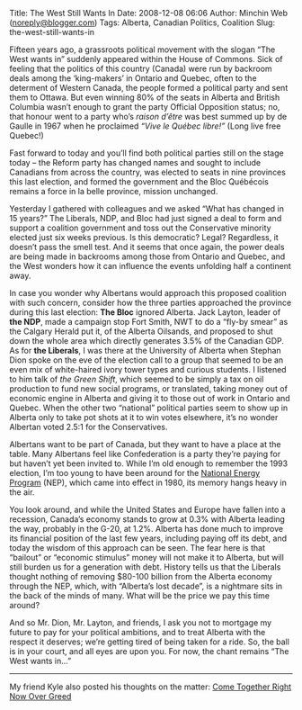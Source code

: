 Title: The West Still Wants In
Date: 2008-12-08 06:06
Author: Minchin Web (noreply@blogger.com)
Tags: Alberta, Canadian Politics, Coalition
Slug: the-west-still-wants-in

Fifteen years ago, a grassroots political movement with the slogan “The
West wants in” suddenly appeared within the House of Commons. Sick of
feeling that the politics of this country (Canada) were run by backroom
deals among the ‘king-makers’ in Ontario and Quebec, often to the
determent of Western Canada, the people formed a political party and
sent them to Ottawa. But even winning 80% of the seats in Alberta and
British Columbia wasn’t enough to grant the party Official Opposition
status; no, that honour went to a party who’s *raison d’être* was best
summed up by de Gaulle in 1967 when he proclaimed *“Vive le Québec
libre!”* (Long live free Quebec!)

Fast forward to today and you’ll find both political parties still on
the stage today – the Reform party has changed names and sought to
include Canadians from across the country, was elected to seats in nine
provinces this last election, and formed the government and the Bloc
Québécois remains a force in la belle province, mission unchanged.

Yesterday I gathered with colleagues and we asked “What has changed in
15 years?” The Liberals, NDP, and Bloc had just signed a deal to form
and support a coalition government and toss out the Conservative
minority elected just six weeks previous. Is this democratic? Legal?
Regardless, it doesn’t pass the smell test. And it seems that once
again, the power deals are being made in backrooms among those from
Ontario and Quebec, and the West wonders how it can influence the events
unfolding half a continent away.

In case you wonder why Albertans would approach this proposed coalition
with such concern, consider how the three parties approached the
province during this last election: **The Bloc** ignored Alberta. Jack
Layton, leader of **the NDP**, made a campaign stop Fort Smith, NWT to
do a “fly-by smear” as the Calgary Herald put it, of the Alberta
Oilsands, and proposed to shut down the whole area which directly
generates 3.5% of the Canadian GDP. As for **the Liberals**, I was there
at the University of Alberta when Stephan Dion spoke on the eve of the
election call to a group that seemed to be an even mix of white-haired
ivory tower types and curious students. I listened to him talk of *the
Green Shift*, which seemed to be simply a tax on oil production to fund
new social programs, or translated, taking money out of economic engine
in Alberta and giving it to those out of work in Ontario and Quebec.
When the other two “national” political parties seem to show up in
Alberta only to take pot shots at it to win votes elsewhere, it’s no
wonder Albertan voted 2.5:1 for the Conservatives.

Albertans want to be part of Canada, but they want to have a place at
the table. Many Albertans feel like Confederation is a party they’re
paying for but haven’t yet been invited to. While I’m old enough to
remember the 1993 election, I’m too young to have been around for the
[National Energy
Program](http://en.wikipedia.org/wiki/National_Energy_Program#Impact_in_Western_Canada)
(NEP), which came into effect in 1980, its memory hangs heavy in the
air.

You look around, and while the United States and Europe have fallen into
a recession, Canada’s economy stands to grow at 0.3% with Alberta
leading the way, probably in the G-20, at 1.2%. Alberta has done much to
improve its financial position of the last few years, including paying
off its debt, and today the wisdom of this approach can be seen. The
fear here is that “bailout” or “economic stimulus” money will not make
it to Alberta, but will still burden us for a generation with debt.
History tells us that the Liberals thought nothing of removing \$80-100
billion from the Alberta economy through the NEP, which, with “Alberta’s
lost decade”, is a nightmare sits in the back of the minds of many. What
will be the price we pay this time around?

And so Mr. Dion, Mr. Layton, and friends, I ask you not to mortgage my
future to pay for your political ambitions, and to treat Alberta with
the respect it deserves; we’re getting tired of being taken for a ride.
So, the ball is in your court, and all eyes are upon you. For now, the
chant remains “The West wants in...”

------------------------------------------------------------------------

My friend Kyle also posted his thoughts on the matter: [Come Together
Right Now Over
Greed](http://pedersonopinion.blogspot.com/2008/12/come-together-right-now-over-greed.html)


